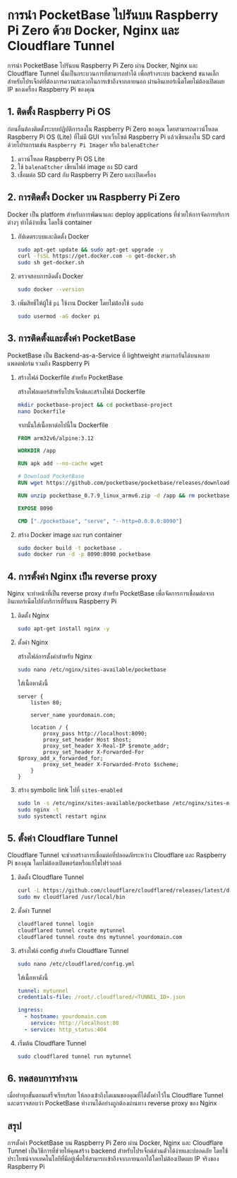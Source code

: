 
# การนำ PocketBase ไปรันบน Raspberry Pi Zero ด้วย Docker, Nginx และ Cloudflare Tunnel

การนำ PocketBase ไปรันบน Raspberry Pi Zero ผ่าน Docker, Nginx และ Cloudflare Tunnel นั้นเป็นกระบวนการที่สามารถทำได้ เพื่อสร้างระบบ backend ขนาดเล็กสำหรับโปรเจ็กต์ที่ต้องการความสะดวกในการเข้าถึงจากภายนอก ผ่านอินเทอร์เน็ตโดยไม่ต้องเปิดเผย IP ของเครื่อง Raspberry Pi ของคุณ

## 1. ติดตั้ง Raspberry Pi OS

ก่อนอื่นต้องติดตั้งระบบปฏิบัติการลงใน Raspberry Pi Zero ของคุณ โดยสามารถดาวน์โหลด Raspberry Pi OS (Lite) ที่ไม่มี GUI จากเว็บไซต์ Raspberry Pi แล้วเขียนลงใน SD card ด้วยโปรแกรมเช่น `Raspberry Pi Imager` หรือ `balenaEtcher`

1. ดาวน์โหลด Raspberry Pi OS Lite
2. ใช้ `balenaEtcher` เขียนไฟล์ image ลง SD card
3. เชื่อมต่อ SD card กับ Raspberry Pi Zero และเปิดเครื่อง

## 2. การติดตั้ง Docker บน Raspberry Pi Zero

Docker เป็น platform สำหรับการพัฒนาและ deploy applications ที่ช่วยให้การจัดการบริการต่างๆ ทำได้ง่ายขึ้น โดยใช้ container

1. อัปเดตระบบและติดตั้ง Docker

    ```bash
    sudo apt-get update && sudo apt-get upgrade -y
    curl -fsSL https://get.docker.com -o get-docker.sh
    sudo sh get-docker.sh
    ```

2. ตรวจสอบการติดตั้ง Docker

    ```bash
    sudo docker --version
    ```

3. เพิ่มสิทธิ์ให้ผู้ใช้ `pi` ใช้งาน Docker โดยไม่ต้องใช้ `sudo`

    ```bash
    sudo usermod -aG docker pi
    ```

## 3. การติดตั้งและตั้งค่า PocketBase

PocketBase เป็น Backend-as-a-Service ที่ lightweight สามารถรันได้บนหลายแพลตฟอร์ม รวมถึง Raspberry Pi

1. สร้างไฟล์ Dockerfile สำหรับ PocketBase

    สร้างโฟลเดอร์สำหรับโปรเจ็กต์และสร้างไฟล์ Dockerfile

    ```bash
    mkdir pocketbase-project && cd pocketbase-project
    nano Dockerfile
    ```

    จากนั้นใส่เนื้อหาต่อไปนี้ใน Dockerfile

    ```Dockerfile
    FROM arm32v6/alpine:3.12

    WORKDIR /app

    RUN apk add --no-cache wget

    # Download PocketBase
    RUN wget https://github.com/pocketbase/pocketbase/releases/download/v0.7.9/pocketbase_0.7.9_linux_armv6.zip

    RUN unzip pocketbase_0.7.9_linux_armv6.zip -d /app && rm pocketbase_0.7.9_linux_armv6.zip

    EXPOSE 8090

    CMD ["./pocketbase", "serve", "--http=0.0.0.0:8090"]
    ```

2. สร้าง Docker image และ run container

    ```bash
    sudo docker build -t pocketbase .
    sudo docker run -d -p 8090:8090 pocketbase
    ```

## 4. การตั้งค่า Nginx เป็น reverse proxy

Nginx จะทำหน้าที่เป็น reverse proxy สำหรับ PocketBase เพื่อจัดการการเชื่อมต่อจากอินเทอร์เน็ตไปยังบริการที่รันบน Raspberry Pi

1. ติดตั้ง Nginx

    ```bash
    sudo apt-get install nginx -y
    ```

2. ตั้งค่า Nginx

    สร้างไฟล์การตั้งค่าสำหรับ Nginx

    ```bash
    sudo nano /etc/nginx/sites-available/pocketbase
    ```

    ใส่เนื้อหาดังนี้

    ```nginx
    server {
        listen 80;

        server_name yourdomain.com;

        location / {
            proxy_pass http://localhost:8090;
            proxy_set_header Host $host;
            proxy_set_header X-Real-IP $remote_addr;
            proxy_set_header X-Forwarded-For $proxy_add_x_forwarded_for;
            proxy_set_header X-Forwarded-Proto $scheme;
        }
    }
    ```

3. สร้าง symbolic link ไปที่ `sites-enabled`

    ```bash
    sudo ln -s /etc/nginx/sites-available/pocketbase /etc/nginx/sites-enabled/
    sudo nginx -t
    sudo systemctl restart nginx
    ```

## 5. ตั้งค่า Cloudflare Tunnel

Cloudflare Tunnel จะช่วยสร้างการเชื่อมต่อที่ปลอดภัยระหว่าง Cloudflare และ Raspberry Pi ของคุณ โดยไม่ต้องเปิดพอร์ตหรือแก้ไขไฟร์วอลล์

1. ติดตั้ง Cloudflare Tunnel

    ```bash
    curl -L https://github.com/cloudflare/cloudflared/releases/latest/download/cloudflared-linux-arm.tgz | tar zx
    sudo mv cloudflared /usr/local/bin
    ```

2. ตั้งค่า Tunnel

    ```bash
    cloudflared tunnel login
    cloudflared tunnel create mytunnel
    cloudflared tunnel route dns mytunnel yourdomain.com
    ```

3. สร้างไฟล์ config สำหรับ Cloudflare Tunnel

    ```bash
    sudo nano /etc/cloudflared/config.yml
    ```

    ใส่เนื้อหาดังนี้

    ```yaml
    tunnel: mytunnel
    credentials-file: /root/.cloudflared/<TUNNEL_ID>.json

    ingress:
      - hostname: yourdomain.com
        service: http://localhost:80
      - service: http_status:404
    ```

4. เริ่มต้น Cloudflare Tunnel

    ```bash
    sudo cloudflared tunnel run mytunnel
    ```

## 6. ทดสอบการทำงาน

เมื่อทำทุกขั้นตอนเสร็จเรียบร้อย ให้ลองเข้าถึงโดเมนของคุณที่ได้ตั้งค่าไว้ใน Cloudflare Tunnel และตรวจสอบว่า PocketBase ทำงานได้อย่างถูกต้องผ่านทาง reverse proxy ของ Nginx

## สรุป

การตั้งค่า PocketBase บน Raspberry Pi Zero ผ่าน Docker, Nginx และ Cloudflare Tunnel เป็นวิธีการที่ช่วยให้คุณสร้าง backend สำหรับโปรเจ็กต์ส่วนตัวได้ง่ายและปลอดภัย โดยใช้ประโยชน์จากเทคโนโลยีที่มีอยู่เพื่อให้สามารถเข้าถึงจากภายนอกได้โดยไม่ต้องเปิดเผย IP จริงของ Raspberry Pi

